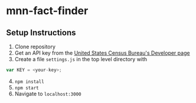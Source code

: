 # mnn-fact-finder

## Setup Instructions
1. Clone repository
2. Get an API key from the [United States Census Bureau's Developer page](http://api.census.gov/data/key_signup.html)
3. Create a file `settings.js` in the top level directory with
 ```javascript
 var KEY = <your-key>;
 ```
4. `npm install`
5. `npm start`
6. Navigate to `localhost:3000`